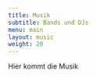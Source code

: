 ```yaml
---
title: Musik
subtitle: Bands und DJs
menu: main
layout: music
weight: 20
---
```

Hier kommt die Musik